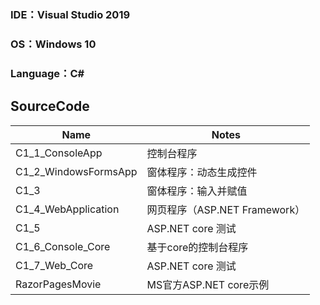 ### IDE：Visual Studio 2019
### OS：Windows 10
### Language：C#

## SourceCode
Name | Notes 
-|-
C1_1_ConsoleApp	      | 控制台程序
C1_2_WindowsFormsApp  | 窗体程序：动态生成控件
C1_3	                 | 窗体程序：输入并赋值
C1_4_WebApplication	  | 网页程序（ASP.NET Framework）
C1_5	                 | ASP.NET core 测试
C1_6_Console_Core	    | 基于core的控制台程序
C1_7_Web_Core	        | ASP.NET core 测试
RazorPagesMovie       | MS官方ASP.NET core示例
